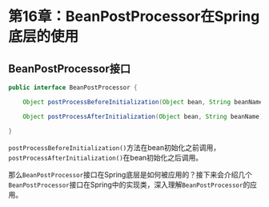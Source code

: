 # 第16章：BeanPostProcessor在Spring底层的使用
 
## BeanPostProcessor接口
```java
public interface BeanPostProcessor {

	Object postProcessBeforeInitialization(Object bean, String beanName) throws BeansException;

	Object postProcessAfterInitialization(Object bean, String beanName) throws BeansException;

}
```
`postProcessBeforeInitialization()`方法在bean初始化之前调用，`postProcessAfterInitialization()`在bean初始化之后调用。

那么`BeanPostProcessor`接口在Spring底层是如何被应用的？接下来会介绍几个`BeanPostProcessor`接口在Spring中的实现类，深入理解`BeanPostProcessor`的应用。